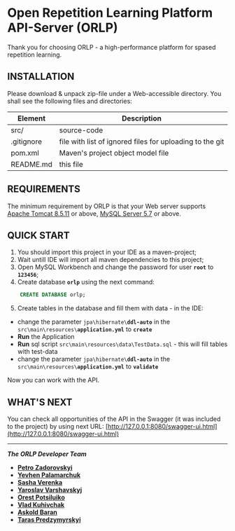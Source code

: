 Open Repetition Learning Platform API-Server (ORLP)
==================================================


Thank you for choosing ORLP - a high-performance platform for spased repetition learning.


INSTALLATION
------------

Please download & unpack zip-file under a Web-accessible directory. You shall see the following files and directories:

| Element |Description |
| ------ | ------ |
| src/ |source-code|
|.gitignore|file with list of ignored files for uploading to the git|
|pom.xml|Maven's project object model file|
|README.md|this file|


REQUIREMENTS
------------

The minimum requirement by ORLP is that your Web server supports [Apache Tomcat 8.5.11](https://tomcat.apache.org/download-80.cgi) or above, 
[MySQL Server 5.7](https://dev.mysql.com/downloads/mysql/) or above. 


QUICK START
-----------

1. You should import this project in your IDE as a maven-project;
2. Wait untill IDE will import all maven dependencies to this project;
3. Open MySQL Workbench and change the password for user **`root`** to **`123456`**;
4. Create database **`orlp`** using the next command:

```sql
    CREATE DATABASE orlp;
```
5. Create tables in the database and fill them with data - in the IDE:
-  change the parameter `jpa\hibernate\`**`ddl-auto`** in the `src\main\resources\`**`application.yml`** to **`create`**
-  **Run** the Application
-  **Run** sql script `src\main\resources\data\TestData.sql` - this will fill tables with test-data
-  change the parameter `jpa\hibernate\`**`ddl-auto`** in the `src\main\resources\`**`application.yml`** to **`validate`**

Now you can work with the API.


WHAT'S NEXT
-----------

You can check all opportunities of the API in the Swagger (it was included to the project) by using next URL:
[http://127.0.0.1:8080/swagger-ui.html](http://127.0.0.1:8080/swagger-ui.html)

-----------

***The ORLP Developer Team***
- [**Petro Zadorovskyi**](https://github.com/zadorovskyi)
- [**Yevhen Palamarchuk**](https://github.com/YevhenPalamarchuk/)
- [**Sasha Verenka**](https://github.com/OleksandrVerenka)
- [**Yaroslav Varshavskyj**](https://github.com/jarkinV)
- [**Orest Potsiluiko**](https://github.com/OrestPotsiluiko)
- [**Vlad Kuhivchak**](https://github.com/Vkiro)
- [**Askold Baran**](https://github.com/askoldbaran)
- [**Taras Predzymyrskyi**](https://github.com/tararas124)


